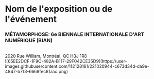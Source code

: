 # Nom de l'exposition ou de l'événement
### MÉTAMORPHOSE: 6e BIENNALE INTERNATIONALE D'ART NUMÉRIQUE (BIAN)
<br>
2020 Rue William, Montréal, QC H3J 1R8
<br>
![65EE2DCF-1F9C-482A-B117-29F042CE35D9](https://user-images.githubusercontent.com/112128161/221020944-c673d34d-da9e-4847-b713-6669fec81aac.png)







